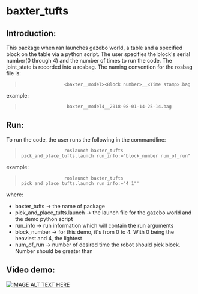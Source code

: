 # baxter_tufts
 
## Introduction:
This package when ran launches gazebo world, a table and a specified block on the table via a python script. The user specifies the block's serial number(0 through 4) and the number of times to run the code. The joint_state is recorded into a rosbag. The naming convention for the rosbag file is:
>                     <baxter__model><Block number>__<Time stamp>.bag
example:
>                      baxter__model4__2018-08-01-14-25-14.bag

## Run:
To run the code, the user runs the following in the commandline:
>                     roslaunch baxter_tufts pick_and_place_tufts.launch run_info:="block_number num_of_run"
example:
>                     roslaunch baxter_tufts pick_and_place_tufts.launch run_info:="4 1"'
 
where:
- baxter_tufts                -> the name of package
- pick_and_place_tufts.launch -> the launch file for the gazebo world and the demo python script
- run_info                    -> run information which will contain the run arguments
- block_number                -> for this demo, it's from 0 to 4. With 0 being the heaviest and 4, the lightest
- num_of_run                  -> number of desired time the robot should pick block. Number should be greater than 

## Video demo:
[![IMAGE ALT TEXT HERE](https://img.youtube.com/vi/GDXMXK_m64g/0.jpg)](https://www.youtube.com/watch?v=GDXMXK_m64g)
